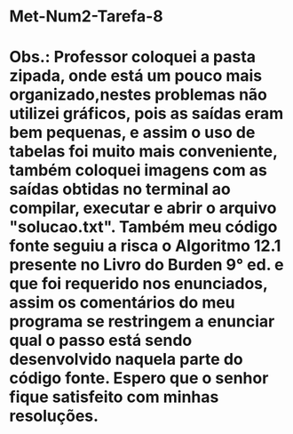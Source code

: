 # Met-Num2-Tarefa-8
#
#
# Obs.: Professor coloquei a pasta zipada, onde está um pouco mais organizado,nestes problemas não utilizei gráficos, pois as saídas eram bem pequenas, e assim o uso de tabelas foi muito mais conveniente, também coloquei imagens com as saídas obtidas no terminal ao compilar, executar e abrir o arquivo "solucao.txt". Também meu código fonte seguiu a risca o Algoritmo 12.1 presente no Livro do Burden 9° ed. e que foi requerido nos enunciados, assim os comentários do meu programa se restringem a enunciar qual o passo está sendo desenvolvido naquela parte do código fonte. Espero que o senhor fique satisfeito com minhas resoluções.

